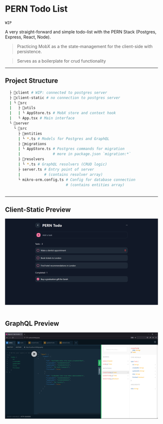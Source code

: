 # PERN Todo List

`WIP`

A very straight-forward and simple todo-list with the PERN Stack (Postgres, Express, React, Node).

> Practicing MobX as a the state-management for the client-side with persistence.

> Serves as a boilerplate for crud functionality

---

## Project Structure

```bash
  ├ 📁client # WIP: connected to postgres server
  ├ 📁client-static # no connection to postgres server
  | └ 📁src
  |   ├ 📁utils
  |   | └ AppStore.ts # MobX store and context hook
  |   └ App.tsx # Main interface
  └ 📁server
    └ 📁src
      ├ 📁entities
      | └ *.ts # Models for Postgres and GraphQL
      ├ 📁migrations
      | └ AppStore.ts # Postgres commands for migration
      |               # more in package.json `migration:*`
      ├ 📁resolvers
      | └ *.ts # GraphQL resolvers (CRUD logic)
      ├ server.ts # Entry point of server
      |           # (contains resolver array)
      └ mikro-orm.config.ts # Config for database connection
                            # (contains entities array)



```

---

## Client-Static Preview

<div align="center">
    <img src="./assets/sc.png" alt="client preview">
</div>
<br />

## GraphQL Preview

<div align="center">
    <img src="./assets/graphql.png" alt="client preview">
</div>
<br />

